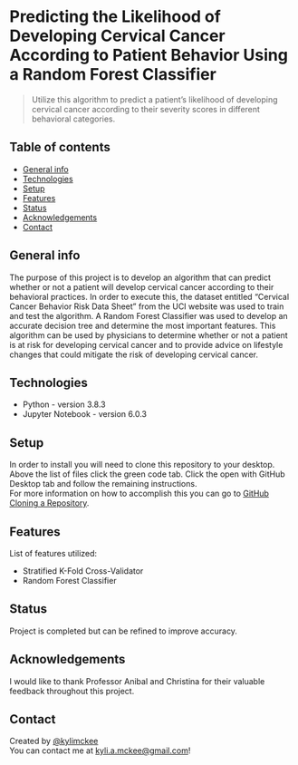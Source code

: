 # Predicting the Likelihood of Developing Cervical Cancer According to Patient Behavior Using a Random Forest Classifier 
> Utilize this algorithm to predict a patient’s likelihood of developing cervical cancer according to their severity scores in different behavioral categories. 


## Table of contents
* [General info](#general-info)
* [Technologies](#technologies)
* [Setup](#setup)
* [Features](#features)
* [Status](#status)
* [Acknowledgements](#acknowledgements)
* [Contact](#contact)

## General info
The purpose of this project is to develop an algorithm that can predict whether or not a patient will develop cervical cancer according to their behavioral practices. In order to execute this, the dataset entitled “Cervical Cancer Behavior Risk Data Sheet” from the UCI website was used to train and test the algorithm. A Random Forest Classifier was used to develop an accurate decision tree and determine the most important features. This algorithm can be used by physicians to determine whether or not a patient is at risk for developing cervical cancer and to provide advice on lifestyle changes that could mitigate the risk of developing cervical cancer.

## Technologies
* Python - version 3.8.3
* Jupyter Notebook - version 6.0.3

## Setup
In order to install you will need to clone this repository to your desktop. Above the list of files click the green code tab. Click the open with GitHub Desktop tab and follow the remaining instructions.\
For more information on how to accomplish this you can go to [GitHub Cloning a Repository]( https://docs.github.com/en/free-pro-team@latest/github/creating-cloning-and-archiving-repositories/cloning-a-repository ).

## Features
List of features utilized:
* Stratified K-Fold Cross-Validator
* Random Forest Classifier

## Status
Project is completed but can be refined to improve accuracy.

## Acknowledgements
I would like to thank Professor Anibal and Christina for their valuable feedback throughout this project.

## Contact
Created by [@kylimckee]( https://github.com/kylimckee)\
You can contact me at kyli.a.mckee@gmail.com! 
